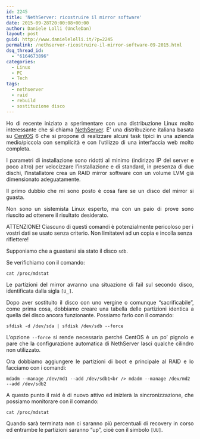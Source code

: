 ```yaml
---
id: 2245
title: 'NethServer: ricostruire il mirror software'
date: 2015-09-28T20:00:08+00:00
author: Daniele Lolli (UncleDan)
layout: post
guid: http://www.danielelolli.it/?p=2245
permalink: /nethserver-ricostruire-il-mirror-software-09-2015.html
dsq_thread_id:
  - "6164673896"
categories:
  - Linux
  - PC
  - Tech
tags:
  - nethserver
  - raid
  - rebuild
  - sostituzione disco
---
```

<p style="text-align: justify;">
  Ho di recente iniziato a sperimentare con una distribuzione Linux molto interessante che si chiama <a href="http://www.nethserver.org/" target="_blank">NethServer</a>. E&#8217; una distribuzione italiana basata su <a href="https://www.centos.org/" target="_blank">CentOS</a> 6 che si propone di realizzare alcuni task tipici in una azienda medio/piccola con semplicità e con l&#8217;utilizzo di una interfaccia web molto completa.
</p>

<p style="text-align: justify;">
  I parametri di installazione sono ridotti al minimo (indirizzo IP del server e poco altro) per velocizzare l&#8217;installazione e di standard, in presenza di due dischi, l&#8217;installatore crea un RAID mirror software con un volume LVM già dimensionato adeguatamente.
</p>

<p style="text-align: justify;">
  Il primo dubbio che mi sono posto è cosa fare se un disco del mirror si guasta.
</p>

<p style="text-align: justify;">
  Non sono un sistemista Linux esperto, ma con un paio di prove sono riuscito ad ottenere il risultato desiderato.
</p>

<div class="alert alert-danger">
  ATTENZIONE! Ciascuno di questi comandi è potenzialmente pericoloso per i vostri dati se usato senza criterio. Non limitatevi ad un copia e incolla senza riflettere!
</div>

<p style="text-align: justify;">
  Supponiamo che a guastarsi sia stato il disco <code>sdb</code>.
</p>

<p style="text-align: justify;">
  Se verifichiamo con il comando:
</p>

`cat /proc/mdstat`

<p style="text-align: justify;">
  Le partizioni del mirror avranno una situazione di fail sul secondo disco, identificata dalla sigla <code>[U_]</code>.
</p>

<p style="text-align: justify;">
  Dopo aver sostituito il disco con uno vergine o comunque &#8220;sacrificabile&#8221;, come prima cosa, dobbiamo creare una tabella delle partizioni identica a quella del disco ancora funzionante. Possiamo farlo con il comando:
</p>

`sfdisk -d /dev/sda | sfdisk /dev/sdb --force`

<p style="text-align: justify;">
  L&#8217;opzione <code>--force</code> si rende necessaria perché CentOS è un po&#8217; pignolo e pare che la configurazione automatica di NethServer lasci qualche cilindro non utilizzato.
</p>

<p style="text-align: justify;">
  Ora dobbiamo aggiungere le partizioni di boot e principale al RAID e lo facciamo con i comandi:
</p>

`mdadm --manage /dev/md1 --add /dev/sdb1<br />
mdadm --manage /dev/md2 --add /dev/sdb2`

<p style="text-align: justify;">
  A questo punto il raid è di nuovo attivo ed inizierà la sincronizzazione, che possiamo monitorare con il comando:
</p>

`cat /proc/mdstat`

<p style="text-align: justify;">
  Quando sarà terminata non ci saranno più percentuali di recovery in corso ed entrambe le partizioni saranno &#8220;up&#8221;, cioè con il simbolo <code>[UU]</code>.
</p>
